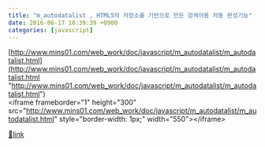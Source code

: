 ```yaml
---
title: "m_autodatalist , HTML5의 저장소를 기반으로 만든 검색어용 자동 완성기능"
date: 2016-06-17 18:39:39 +0900
categories: [javascript]
---
```


[http://www.mins01.com/web_work/doc/javascript/m_autodatalist/m_autodatalist.html](http://www.mins01.com/web_work/doc/javascript/m_autodatalist/m_autodatalist.html "http://www.mins01.com/web_work/doc/javascript/m_autodatalist/m_autodatalist.html")  
&lt;iframe frameborder="1" height="300" src="http://www.mins01.com/web_work/doc/javascript/m_autodatalist/m_autodatalist.html" style="border-width: 1px;" width="550"&gt;&lt;/iframe&gt;  



[🔗link](http://www.mins01.com/mh/tech/read/1013)